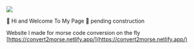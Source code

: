    
   
   ![](https://media.giphy.com/media/AvLKmAcMntkDYPj7G2/giphy.gif)


👾 Hi and Welcome To My Page 👾 pending construction

Website I made for morse code conversion on the fly [https://convert2morse.netlify.app/](https://convert2morse.netlify.app/)



